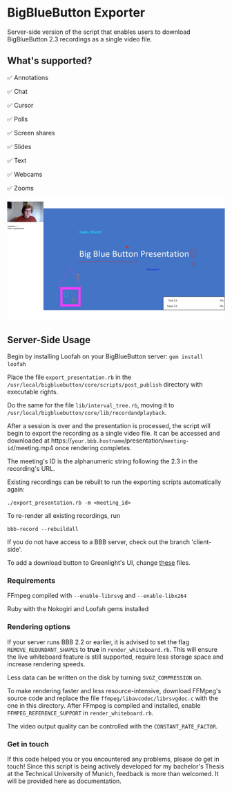 
  

# BigBlueButton Exporter

  

Server-side version of the script that enables users to download BigBlueButton 2.3 recordings as a single video file.

  

## What's supported?

  

✅ Annotations <br  />

✅ Chat <br  />

✅ Cursor <br  />

✅ Polls <br  />

✅ Screen shares <br  />

✅ Slides<br  />

✅ Text <br  />

✅ Webcams <br  />

✅ Zooms <br  />

  

![BigBlueButton recording exporter](/demo/export_example.png)

  

## Server-Side Usage

Begin by installing Loofah on your BigBlueButton server: `gem install loofah`

Place the file `export_presentation.rb` in the `/usr/local/bigbluebutton/core/scripts/post_publish` directory with executable rights.
  
Do the same for the file `lib/interval_tree.rb`, moving it to `/usr/local/bigbluebutton/core/lib/recordandplayback`.

After a session is over and the presentation is processed, the script will begin to export the recording as a single video file. It can be accessed and downloaded at https://`your.bbb.hostname`/presentation/`meeting-id`/meeting.mp4 once rendering completes.

The meeting's ID is the alphanumeric string following the 2.3 in the recording's URL.

Existing recordings can be rebuilt to run the exporting scripts automatically again:

    ./export_presentation.rb -m <meeting_id>

To re-render all existing recordings, run

    bbb-record --rebuildall

If you do not have access to a BBB server, check out the branch 'client-side'.

To add a download button to Greenlight's UI, change  [these](https://github.com/danielpetri1/greenlight/commit/72c2165e4a504aa40e116a83864de36dea540b65)  files.

### Requirements

  

FFmpeg compiled with `--enable-librsvg` and `--enable-libx264`  <br  />

Ruby with the Nokogiri and Loofah gems installed <br  />

  

### Rendering options

If your server runs BBB 2.2 or earlier, it is advised to set the flag `REMOVE_REDUNDANT_SHAPES` to **true** in `render_whiteboard.rb`. This will ensure the live whiteboard feature is still supported, require less storage space and increase rendering speeds.

Less data can be written on the disk by turning `SVGZ_COMPRESSION` on.

To make rendering faster and less resource-intensive, download FFMpeg's source code and replace the file `ffmpeg/libavcodec/librsvgdec.c` with the one in this directory. After FFmpeg is compiled and installed, enable `FFMPEG_REFERENCE_SUPPORT` in `render_whiteboard.rb`.

The video output quality can be controlled with the `CONSTANT_RATE_FACTOR`.

### Get in touch

If this code helped you or you encountered any problems, please do get in touch! Since this script is being actively developed for my bachelor's Thesis at the Technical University of Munich, feedback is more than welcomed. It will be provided here as documentation.